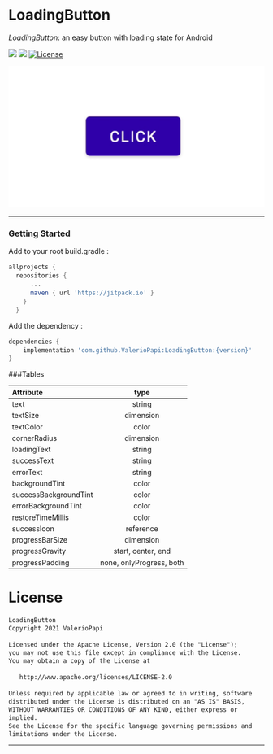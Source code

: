 # LoadingButton

*LoadingButton*:  an easy button with loading state for Android

[![](https://jitpack.io/v/ValerioPapi/LoadingButton.svg)](https://jitpack.io/#ValerioPapi/LoadingButton) [![](https://img.shields.io/badge/language-Kotlin-green.svg)](https://github.com/ValerioPapi/LoadingButton) [![License](https://img.shields.io/badge/License-Apache%202.0-blue.svg)](https://opensource.org/licenses/Apache-2.0)


<img src="https://raw.githubusercontent.com/ValerioPapi/LoadingButton/main/art/button_anim.gif" width="600" />

---

### Getting Started

Add to your root build.gradle :

```groovy
allprojects {
  repositories {
      ...
      maven { url 'https://jitpack.io' }
    }
  }
```

Add the dependency :

```groovy
dependencies {
    implementation 'com.github.ValerioPapi:LoadingButton:{version}'
}
```


###Tables

| Attribute  | type  |
| :------------ |:---------------:|
| text  | string |
| textSize  | dimension |
| textColor  | color |
| cornerRadius | dimension  |
| loadingText  | string |
| successText  | string        |
| errorText | string     |
| backgroundTint | color  |
| successBackgroundTint | color  |
| errorBackgroundTint | color  |
| restoreTimeMillis | color  |
| successIcon | reference  |
| progressBarSize | dimension  |
| progressGravity | start, center, end  |
| progressPadding | none, onlyProgress, both  |





# License

	LoadingButton
    Copyright 2021 ValerioPapi

    Licensed under the Apache License, Version 2.0 (the "License");
    you may not use this file except in compliance with the License.
    You may obtain a copy of the License at

       http://www.apache.org/licenses/LICENSE-2.0

    Unless required by applicable law or agreed to in writing, software
    distributed under the License is distributed on an "AS IS" BASIS,
    WITHOUT WARRANTIES OR CONDITIONS OF ANY KIND, either express or implied.
    See the License for the specific language governing permissions and
    limitations under the License.

---

